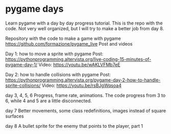 # pygame days
Learn pygame with a day by day progress tutorial. This is the repo with the code.
Not very well organized, but I will try to make a better job from day 8.


Repository with the code to make a game with pygame
https://github.com/formazione/pygame_live
Post and videos

Day 1: how to move a sprite with pygame
Post: https://pythonprogramming.altervista.org/live-coding-15-minutes-of-pygame-day-1/
Video: https://youtu.be/wAKLVFMb7eE

Day 2: how to handle collisions with pygame
Post: https://pythonprogramming.altervista.org/pygame-day-2-how-to-handle-sprite-collisions/
Video: https://youtu.be/rsBJgWqsoa4

day 3, 4, 5, 6
Progress, frame rate, animations. The code progress from 3 to 6, while 4 and 5 are a little disconnected.

day 7
Better movements, some class redefinitions, images instead of square surfaces

day 8
A bullet sprite for the enemy that points to the player, part 1
